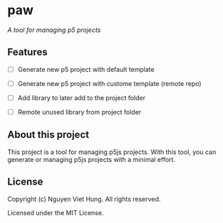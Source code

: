 # paw
*A tool for managing p5 projects*

## Features
- [ ] Generate new p5 project with default template
- [ ] Generate new p5 project with custome template (remote repo)
- [ ] Add library to later add to the project folder
- [ ] Remote unused library from project folder


## About this project
This project is a tool for managing p5js projects. With this tool, you can generate or managing p5js projects with a minimal effort.

## License
Copyright (c) Nguyen Viet Hung. All rights reserved.

Licensed under the MIT License.